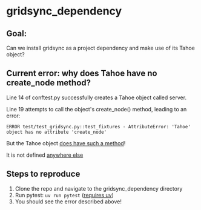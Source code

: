 # gridsync_dependency
## Goal:
Can we install gridsync as a project dependency and make use of its Tahoe object?

## Current error: why does Tahoe have no create_node method?
Line 14 of conftest.py successfully creates a Tahoe object called server.

Line 19 attempts to call the object's create_node() method, leading to an error:

```ERROR test/test_gridsync.py::test_fixtures - AttributeError: 'Tahoe' object has no attribute 'create_node'```

But the Tahoe object [does have such a method](https://github.com/gridsync/gridsync/blob/29edd61fa7dbd856fe757f0f11e911ebf6a44cab/gridsync/tahoe.py#L420)!

It is not defined [anywhere else](https://imgur.com/carbon-110dlO2)

## Steps to reproduce
1. Clone the repo and navigate to the gridsync_dependency directory
2. Run pytest: `uv run pytest` ([requires uv](https://docs.astral.sh/uv/))
3. You should see the error described above!